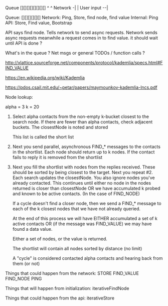 Queue [][][][][][][][]
         ^   ^
Network -|   |
User input --|




Queue: [][][][][][]
Network: Ping, Store, find node, find value
Internal: Ping
API: Store, Find value, Bootstrap





API says find node. Tells network to send async requests.
Network sends async requests
meanwhile a request comes in to find value. it should wait until API is done ?


What's in the queue ? Net msgs or general TODOs / function calls ?



http://xlattice.sourceforge.net/components/protocol/kademlia/specs.html#FIND_VALUE

https://en.wikipedia.org/wiki/Kademlia

https://pdos.csail.mit.edu/~petar/papers/maymounkov-kademlia-lncs.pdf

Node lookup:

alpha = 3
k = 20

1. Select alpha contacts from the non-empty k-bucket closest to the search node.
   If there are fewer than alpha contacts, check adjacent buckets.
   The closestNode is noted and stored

   This list is called the short list

2. Next you send parallel, asynchronous FIND_* messages to the contacts in the shortlist.
   Each node should return up to k nodes. If the contact fails to reply it is
   removed from the shortlist

3. Next you fill the shortlist with nodes from the replies received. These should be
   sorted by being closest to the target. Next you repeat #2. Each search updates the closestNode.
   You also ignore nodes you've already contacted. This continues until either
   no node in the nodes returned is closer than closestNode OR we have accumulated
   k probed and known to be active contacts. (In the case of FIND_NODE)

   If a cycle doesn't find a closer node, then we send a FIND_* message to each
   of the k closest nodes that we have not already queried.

   At the end of this process we will have EITHER accumulated a set of k active
   contacts OR (if the message was FIND_VALUE) we may have found a data value.

   Either a set of nodes, or the value is returned.

   The shortlist will contain all nodes sorted by distance (no limit)

   A "cycle" is considered contacted alpha contacts and hearing back from them (or not)


Things that could happen from the network:
    STORE
    FIND_VALUE
    FIND_NODE
    PING

Things that will happen from initialization:
    iterativeFindNode

Things that could happen from the api:
    iterativeStore
